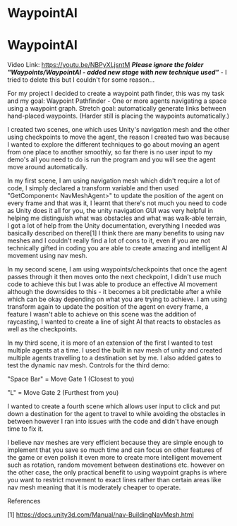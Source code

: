# WaypointAI

# WaypointAI

Video Link:  https://youtu.be/NBPyXLjsntM
***Please ignore the folder "Waypoints/WaypointAI - added new stage with new technique used"*** - I tried to delete this but I couldn't for some reason...

For my project I decided to create a waypoint path finder, this was my task and my goal:
Waypoint Pathfinder - One or more agents navigating a space using a waypoint graph.  Stretch goal: automatically generate links between hand-placed waypoints. (Harder still is placing the waypoints automatically.)

I created two scenes, one which uses Unity's navigation mesh and the other using checkpoints to move the agent, the reason I created two was because I wanted to explore the different techniques to go about moving an agent from one place to another smoothly, so far there is no user input to my demo's all you need to do is run the program and you will see the agent move around automatically.

In my first scene, I am using navigation mesh which didn't require a lot of code, I simply declared a transform variable and then used "GetComponent< NavMeshAgent>" to update the position of the agent on every frame and that was it, I learnt that there's not much you need to code as Unity does it all for you, the unity navigation GUI was very helpful in helping me distinguish what was obstacles and what was walk-able terrain, I got a lot of help from the Unity documentation, everything I needed was basically described on there[1] I think there are many benefits to using nav meshes and I couldn't really find a lot of cons to it, even if you are not technically gifted in coding you are able to create amazing and intelligent AI movement using nav mesh. 

In my second scene, I am using waypoints/checkpoints that once the agent passes through it then moves onto the next checkpoint, I didn't use much code to achieve this but I was able to produce an effective AI movement although the downsides to this - it becomes a bit predictable after a while which can be okay depending on what you are trying to achieve. I am using transform again to update the position of the agent on every frame, a feature I wasn't able to achieve on this scene was the addition of raycasting, I wanted to create a line of sight AI that reacts to obstacles as well as the checkpoints.

In my third scene, it is more of an extension of the first I wanted to test multiple agents at a time. I used the built in nav mesh of unity and created multiple agents travelling to a destination set by me. I also added gates to test the dynamic nav mesh.
Controls for the third demo: 

"Space Bar" = Move Gate 1 (Closest to you)

"L" = Move Gate 2 (Furthest from you)

I wanted to create a fourth scene which allows user input to click and put down a destination for the agent to travel to while avoiding the obstacles in between however I ran into issues with the code and didn't have enough time to fix it.

I believe nav meshes are very efficient because they are simple enough to implement that you save so much time and can focus on other features of the game or even polish it even more to create more intelligent movement such as rotation, random movement between destinations etc. however on the other case, the only practical benefit to using waypoint graphs is where you want to restrict movement to exact lines rather than certain areas like nav mesh meaning that it is moderately cheaper to operate. 

References

[1] https://docs.unity3d.com/Manual/nav-BuildingNavMesh.html

